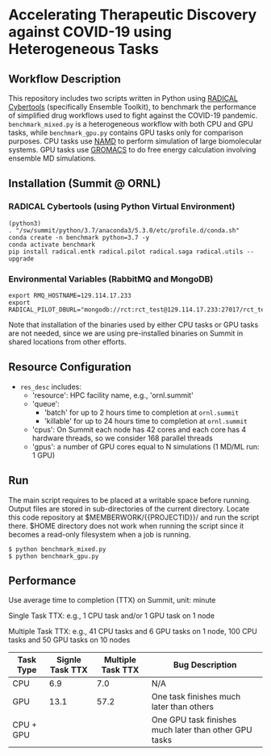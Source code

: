 # Accelerating Therapeutic Discovery against COVID-19 using Heterogeneous Tasks

## Workflow Description

This repository includes two scripts written in Python using [RADICAL Cybertools](https://radical-cybertools.github.io/) (specifically Ensemble Toolkit), to benchmark the performance of simplified drug workflows used to fight against the COVID-19 pandemic. `benchmark_mixed.py` is a heterogeneous workflow with both CPU and GPU tasks, while `benchmark_gpu.py` contains GPU tasks only for comparison purposes. CPU tasks use [NAMD](https://www.ks.uiuc.edu/Research/namd/) to perform simulation of large biomolecular systems. GPU tasks use [GROMACS](http://www.gromacs.org/) to do free energy calculation involving ensemble MD simulations.

## Installation (Summit @ ORNL)

### RADICAL Cybertools (using Python Virtual Environment)

```
(python3)
. "/sw/summit/python/3.7/anaconda3/5.3.0/etc/profile.d/conda.sh"
conda create -n benchmark python=3.7 -y
conda activate benchmark
pip install radical.entk radical.pilot radical.saga radical.utils --upgrade
```

### Environmental Variables (RabbitMQ and MongoDB)

```
export RMQ_HOSTNAME=129.114.17.233
export RADICAL_PILOT_DBURL="mongodb://rct:rct_test@129.114.17.233:27017/rct_test"
```

Note that installation of the binaries used by either CPU tasks or GPU tasks are not needed, since we are using pre-installed binaries on Summit in shared locations from other efforts.

## Resource Configuration

- `res_desc` includes:
   - 'resource': HPC facility name, e.g., 'ornl.summit'
   - 'queue':
      - 'batch' for up to 2 hours time to completion at `ornl.summit`
      - 'killable' for up to 24 hours time to completion at `ornl.summit`
   - 'cpus': On Summit each node has 42 cores and each core has 4 hardware threads, so we consider 168 parallel threads
   - 'gpus': a number of GPU cores equal to N simulations (1 MD/ML run: 1 GPU)

## Run

The main script requires to be placed at a writable space before running. Output files are stored in sub-directories of the current directory. Locate this code repository at $MEMBERWORK/{{PROJECTID}}/ and run the script there. $HOME directory does not work when running the script since it becomes a read-only filesystem when a job is running.

```
$ python benchmark_mixed.py
$ python benchmark_gpu.py
```

## Performance

Use average time to completion (TTX) on Summit, unit: minute

Single Task TTX: e.g., 1 CPU task and/or 1 GPU task on 1 node

Multiple Task TTX: e.g., 41 CPU tasks and 6 GPU tasks on 1 node, 100 CPU tasks and 50 GPU tasks on 10 nodes

| Task Type   | Signle Task TTX | Multiple Task TTX | Bug Description |
| ----------- | --------------- | ----------------- | --------------- |
| CPU         | 6.9             | 7.0               | N/A             |
| GPU         | 13.1            | 57.2              | One task finishes much later than others |
| CPU + GPU   |                 |                   | One GPU task finishes much later than other GPU tasks |
